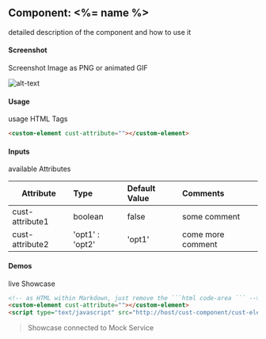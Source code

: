 ## Component: <%= name %>
detailed description of the component and how to use it
  
#### Screenshot
Screenshot Image as PNG or animated GIF
  
![alt-text](../../../../../screenshots/Summary.png "Image")
  
#### Usage
usage HTML Tags
  
```html
<custom-element cust-attribute=""></custom-element>
```
  
#### Inputs
available Attributes
  
| Attribute       | Type            | Default Value | Comments            |
| --------------- |:--------------- |:------------- |:------------------- |
| cust-attribute1 | boolean         | false         | some comment        |
| cust-attribute2 | 'opt1' : 'opt2' | 'opt1'        | come more comment   |
  
  
#### Demos
live Showcase
  
```html
<!-- as HTML within Markdown, just remove the ```html code-area ``` -->
<custom-element cust-attribute=""></custom-element>
<script type="text/javascript" src="http://host/cust-component/cust-element.js"></script>
```
  
> Showcase connected to Mock Service
